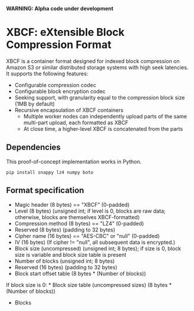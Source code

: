 **WARNING: Alpha code under development**

# XBCF: eXtensible Block Compression Format

XBCF is a container format designed for indexed block compression on Amazon S3 or similar distributed storage systems with high seek latencies. It supports the following features:
* Configurable compression codec
* Configurable block encryption codec
* Seeking support, with granularity equal to the compression block size (1MB by default)
* Recursive encapsulation of XBCF containers
  * Multiple worker nodes can independently upload parts of the same multi-part upload, each formatted as XBCF
  * At close time, a higher-level XBCF is concatenated from the parts

## Dependencies
This proof-of-concept implementation works in Python.
```
pip install snappy lz4 numpy boto
```

## Format specification
* Magic header (8 bytes) == "XBCF" (0-padded)
* Level (8 bytes) (unsigned int; if level is 0, blocks are raw data; otherwise, blocks are themselves XBCF-formatted)
* Compression method (8 bytes) == "LZ4" (0-padded)
* Reserved (8 bytes) (padding to 32 bytes)
* Cipher name (16 bytes) == "AES-CBC" or "null" (0-padded)
* IV (16 bytes)
(If cipher != "null", all subsequent data is encrypted.)
* Block size (uncompressed) (unsigned int; 8 bytes); if size is 0, block size is variable and block size table is present
* Number of blocks (unsigned int; 8 bytes)
* Reserved (16 bytes) (padding to 32 bytes)
* Block start offset table (8 bytes * (Number of blocks))

If block size is 0:
    * Block size table (uncompressed sizes) (8 bytes * (Number of blocks))
* Blocks
